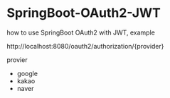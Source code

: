 # SpringBoot-OAuth2-JWT
how to use SpringBoot OAuth2 with JWT, example

http://localhost:8080/oauth2/authorization/{provider}

provier
 - google
 - kakao
 - naver
